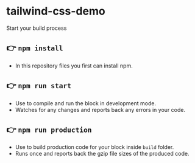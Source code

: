 # tailwind-css-demo

Start your build process

## 👉  `npm install`
- In this repository files you first can install npm.

## 👉  `npm run start`
- Use to compile and run the block in development mode.
- Watches for any changes and reports back any errors in your code.

## 👉  `npm run production`
- Use to build production code for your block inside `build` folder.
- Runs once and reports back the gzip file sizes of the produced code.

